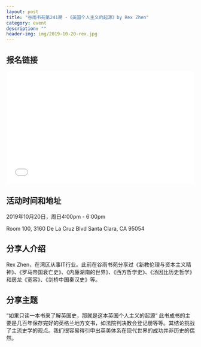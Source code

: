 ```yaml
---
layout: post
title: "谷雨书苑第241期 -《英国个人主义的起源》by Rex Zhen"
category: event
description: ""
header-img: img/2019-10-20-rex.jpg
---
```


## 报名链接
<div style="width:100%; text-align:left;" ><iframe src="//eventbrite.com/tickets-external?eid=76719043725&ref=etckt" frameborder="0" height="300" width="100%" vspace="0" hspace="0" marginheight="5" marginwidth="5" scrolling="auto" allowtransparency="true"></iframe></div>

## 活动时间和地址
2019年10月20日，周日4:00pm - 6:00pm

Room 100, 3160 De La Cruz Blvd Santa Clara, CA 95054

## 分享人介绍
Rex Zhen，在湾区从事IT行业。此前在谷雨书苑分享过《新教伦理与资本主义精神》、《罗马帝国衰亡史》、《内藤湖南的世界》、《西方哲学史》、《汤因比历史哲学》和房龙《宽容》、《剑桥中国秦汉史》等。

## 分享主题
“如果只读一本书来了解英国史，那就是这本英国个人主义的起源“ 此书成书的主要是几百年保存完好的英格兰地方文书，如法院判决教会登记册等等。其结论挑战了主流史学的观点。我们很容易得引申出英美体系在现代世界的成功并非历史的偶然。
